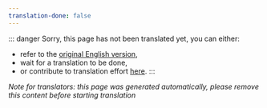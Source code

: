 ```yaml
---
translation-done: false
---
```

::: danger
Sorry, this page has not been translated yet, you can either:
- refer to the [original English version](</oh new folder here/with new page great.md>),
- wait for a translation to be done,
- or contribute to translation effort [here](https://github.com/bsmg/wiki).
:::

_Note for translators: this page was generated automatically, please remove this content before starting translation_
